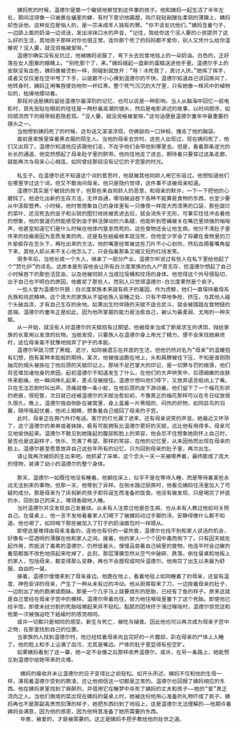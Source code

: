        姨妈死的时候，温德尔是第一个敏锐地察觉到这件事的孩子。他和姨妈一起生活了半年左右，期间活得像一只被裹在蛹里的蝉，有时下意识地踢蹬，钩爪轻轻剐蹭在柔韧的薄膜上，姨妈却告诉他，这种反应是恼人的，是一宗未成年人独有的罪。“你不该反抗他们，”姨妈含着勺子，一边舔上面的奶油一边说话，发出涂抹口水的声音，“记住，我给你这个没人要的小孩提供了这么好的生活，其他孩子那样对你也很正常。连你那个死了的妈妈都不爱你，别人又凭什么给你温暖呢？没人要，就没资格被爱呀。”
       温德尔确实没有反抗过，他被姨妈说服了，弯下头去捡食地毯上的一朵奶油。白色的，正好落在女人图案的眼睛上。“别吃那个了，来。”姨妈端起一盘新的蛋糕送进他手里。温德尔手上的皮肤没有血色，姨妈像被烫到一样，刚碰到就放开：“呀！冰死我了，真讨人厌。”她挥了挥手，或者又仅仅是在空中甩了下手，以驱散不小心摸到温德尔的不快。温德尔知道自己该回房间了，他转身时，姨妈正用嘴唇使劲地吹一杯红茶。整个死气沉沉的大厅里，只有她像一株风中的植物似的，枯燥地摆动着。
       那段对话是姨妈留给温德尔最深刻的记忆，也可以说是一种影响。当人从脑海中回忆一部电影时，首先张贴在眼前的往往是一两秒最高潮的镜头，然后是电影讲述的故事，以时间顺序，如同顺流而下的缎带般若隐若现。“没人要，就没资格被爱呀。”这句话便是温德尔童年中最重要的镜头之一。
       当他想到姨妈死了的时候，这句话又滚滚浮现，仿佛敲向一口钟般，撞击了他的脑袋。
       面前是家族里穿着黑衣服的陌生人。当他的母亲去世时，这些人出现过，现在姨妈死了，他们又出现了。温德尔知道他应该跟他们走，不在乎他们会带他到哪里去。但是，看着那条逆光的长长的通道，他突然想起了母亲肚子里的脐带。他向往地走了进去，期待着只要穿过这条走廊，就能再次与母亲心心相连，如同曾经那段没有记忆的子宫里的时光。
       
       私生子。在温德尔还不知道这个词的意思时，他就被其他同龄人用它形容过。他想知道他们在哪里学过这个词，但又不敢询问母亲。他只是隐约觉得，这件事不该被母亲知道。
       温德尔其实是个敏锐的孩子，但那些来自同龄人的恶意，和母亲的默许，一下一下把他的心磨钝了。他进化出新的生存方法，无师自通，哪怕被迫吞下各种不能算是食物的东西，也至少要从中汲取营养。小时候，他时常想象自己的身体里有一只像夜一样庞大而漆黑的口袋，那些腐烂的菜叶、还没死去的虫子和尖锐的图钉统统被丢进去后，就会消失于无形。可事实往往冲击着他的想象，他的食道仍然能感受到虫子鲜活弹动的六条腿，他能听到苍蝇被关在嘴巴里顽强的嗡嗡声，他甚至知道它们是什么时候在他体内窒息而死的。这些食物还会让他生病，他分不清肚子里传来的绞痛是因为变质发臭的肉，还是有些蛞蝓根本就没死，但他至少学会了将藏在食物里的刀片偷偷存在舌头下，再吐出来的方法。他的嘴里经常被这些刀片不小心划伤，然后血顺着嘴角留下来，其他人却从来不关心他怎么了，只会指着那条又细又短的红线发笑。
       很多年后，当他长成一个大人，继承了一部分产业，温德尔听说过有些人在私下里给他起了个“焚化炉”的诨名。这原本是形容他会让所有白兰度家族的仇人尸首无存，但温德尔想起了自己小时候吞下的那些活昆虫，以及他被同龄人当成垃圾桶和坟场的身体。他觉得这个外号很贴切，出于自己也不明白的原因，他嘉奖了那些人。而别人只觉得温德尔·白兰度果然是个疯子。
       一些人曾为温德尔开脱：白兰度家族本来就有疯子的基因。作为虎鲸，他们一直保持着母系氏族和尚武精神。这个庞大的家族从不留给族人安睡之处，只有不停地争抢、挤压，与其他人碰个头破血流，才有自己生存的余地。如果出生时伴随的天赋不适合武斗，就会被践踏在食物链的底端。温德尔的童年正是如此，因为他所掌握的能力是治愈自己，被认为最柔弱、无用的一种天赋。
       从一开始，就没有人对温德尔的天赋抱有过期望。他被母亲当成了断尾求生的诱饵，抛给家族的长辈用以发泄的玩物。当她发现，只要族人在温德尔身上用光了精力，便不会来找她麻烦时，这位母亲毫不犹豫地抛弃了护子的本能。
       温德尔早就习惯了黑暗、泥泞，如同被遗忘在井底的生活，但他仍然对名为“母亲”的温暖抱有幻想，抱有某种本能般的期待。某次，他被强迫跪在地上，头和肩膀被往下压，不知是谁刚刚抽完的烟头被按在了他后颈的天赋印记上。那块不足巴掌大的印记，是一切罪与罚的根源，他们将苦难加诸他身的原因。起初温德尔不知道发生了什么，在他们的大声哄笑中，后颈细嫩的皮肤传来剧痛，他一瞬间挣扎起来，差点没被按住。温德尔想叫他们停下，又放弃语言般闭上了嘴，只在无法忍耐时叫出声。烫痛就像一条小蛇，在他后颈的皮下游动着。他们留下了一个梅花形状的疤痕，很短暂，次日就已经被温德尔的天赋治愈如初，不像真正的梅花那样可以在冬日绽放很久很久。晚上，温德尔独自侧卧在被窝里，身上盖着一片黑暗的、闷热的织物，如同巨鸟的羽翼，随呼吸起伏着，他闭上眼睛，想象着自己缩回了母亲的子宫。
       此时，母亲正在房门外打电话。客厅的灯光漏了进来，还有母亲说笑的声音。她最近又怀孕了，这个温德尔的弟弟或者妹妹，极有可能拥有比温德尔更好的天赋，远比他有用得多。母亲可见地愉快起来。温德尔不敢见到她隆起的腹部和脸上的笑容，他会忍不住想象她刚怀上自己时，是否也是这副样子，快乐、充满了希望。那样的笑容，在他的记忆里，从未因他而出现在母亲的脸上。温德尔甚至愿意放弃自己这些年所有的记忆，只为回到母亲的肚子里，再次出生。
       请让我再次被妈妈生出来吧。他抓紧了床单。这个念头一天一天被喂养着，最终膨成了庞大的怪物，装满了幼小的温德尔的整个身体。
       
       那天，温德尔一如既往地没有睡着。他躺在床上，似乎不是在等待入睡，而是等待着某些永远无法到来的事物。但那一天，他等到了异样。在倒水路过厨房时，他看见姨妈往汤里加入了可疑的成分。那是母亲为了庆祝新的孩子即将诞生而准备的饭食。他没有被发现，只是喝完了杯底的水，回到自己的床上，难得香甜地入睡。
       当时温德尔并没发现自己发着烧。从未有人注意过他是否生病，也从未有人教过他如何关照自己。在餐桌上，他一言不发地看着家人们喝下了被姨妈动过手脚的汤，安静得像什么都不知道。他也喝了，如同咽下那些被加入了钉子的奶油面包时一样顺从。
       即使这是难得由母亲准备的，连他也有份的一餐热食，温德尔也找不到和家人说话的机会，好像有一层透明的薄膜在他和家人之间。接着，他的家人一个个因中毒而倒下了。只有因天赋在起作用，而抵消了毒素的温德尔，仍然低着头，慢慢品尝着自己碗里的食物。他连平时会过敏的番茄都面不改色地捞起来吃掉了，此刻，那层薄膜忽然从空气中破碎、跌落。倒在餐桌和地板上的家人，包括母亲，都变得那么安静，再也不会蹬视或呵斥温德尔。他用完了出生以来最为舒服、自由的一餐。
       接着，温德尔慢慢来到了母亲身边。他跪在地上，看着地毯上如同睡着了的母亲，还留有温度、神色安详的母亲，产生了一种从未有过的冲动。他从厨房取来了刀，一边按着母亲的肚子，一边剖出了他的胞弟或胞妹。那是一个几乎马上就要成形的胚胎，已经有了鱼的样子。原来这就是自己曾经在母亲子宫中的模样。温德尔带着向往，努力地往喉咙里塞下了这个死胎。即使他已经半饱，即使未经分割的死胎咀嚼起来并不轻松。黏腻的团块终于滑过喉咙时，温德尔惊觉这和他第一次被强迫吃下蛞蝓时的感觉相同。
       或许一切都只是相同的感受。新生与死亡，被吃与捕食。因此他也可以再次成为母亲子宫中之物，在那里找到自己的位置。
       当家族的人找到温德尔时，他已经枕着母亲尚且完好的一片腹部，趴在母亲的尸体上入睡了。他的脸上和手上沾满了血污，尤其是嘴边。尸体的肚子里显得有些空旷。
       如果姨妈看到了这一幕，她一定不会像之后那样收养温德尔。或许，在另一条路上，她能预见到温德尔给她带来的灾难。
       
        姨妈的接收并未让温德尔的日子变得比之前轻松。如开头所述，姨妈不仅和他的生母一样，漠视着温德尔受到的欺凌，还让他相信这一切都是正常的。温德尔也回报了姨妈相应的东西。他在姨妈家里找到了麻醉剂，并借用它在睡梦中杀死了姨妈的丈夫和孩子——她的“爱”真正流向之人。当他们做成的菜出现在姨妈的餐桌上时，她被这份他用心准备的礼物吓成了疯子。姨妈再也不是那副高贵而刻薄的样子，她把东西扫到了地毯上，这是温德尔无法理解的——他期许着姨妈会满意，因为他的感恩，因为他特意准备了她所需要的东西。
        毕竟，被爱的，才是被需要的。这正是姨妈手把手教给他的处世之道。
